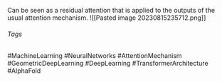 Can be seen as a residual attention that is applied to the outputs of the usual attention mechanism. 
![[Pasted image 20230815235712.png]]
###### Tags
#MachineLearning #NeuralNetworks #AttentionMechanism #GeometricDeepLearning  #DeepLearning #TransformerArchitecture #AlphaFold